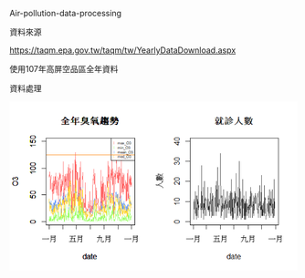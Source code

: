 ﻿Air-pollution-data-processing

資料來源

https://taqm.epa.gov.tw/taqm/tw/YearlyDataDownload.aspx

使用107年高屏空品區全年資料

資料處理

![O3全年走勢圖](https://github.com/schifferm/Air-pollution-data-processing/blob/master/O3.png "O3全年走勢圖")